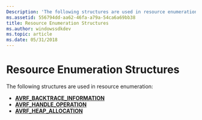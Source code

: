 ```yaml
---
Description: 'The following structures are used in resource enumeration:'
ms.assetid: 556794dd-aa62-46fa-a79a-54ca6a69bb38
title: Resource Enumeration Structures
ms.author: windowssdkdev
ms.topic: article
ms.date: 05/31/2018
---
```


# Resource Enumeration Structures

The following structures are used in resource enumeration:

-   [**AVRF\_BACKTRACE\_INFORMATION**](/windows/desktop/api/Avrfsdk/ns-avrfsdk-_avrf_backtrace_information)
-   [**AVRF\_HANDLE\_OPERATION**](/windows/desktop/api/Avrfsdk/ns-avrfsdk-_avrf_handle_operation)
-   [**AVRF\_HEAP\_ALLOCATION**](/windows/desktop/api/Avrfsdk/ns-avrfsdk-_avrf_heap_allocation)

 

 



